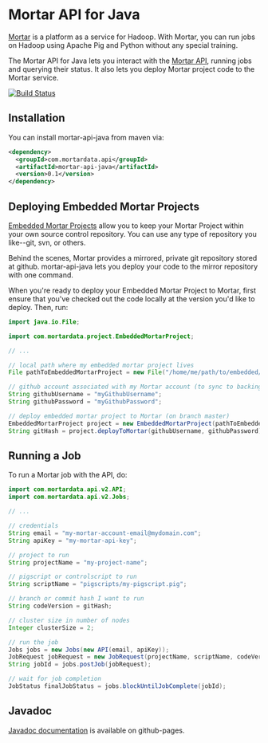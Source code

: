 # Mortar API for Java

[Mortar](http://www.mortardata.com/) is a platform as a service for Hadoop. With Mortar, you can run jobs on Hadoop using Apache Pig and Python without any special training.

The Mortar API for Java lets you interact with the [Mortar API](http://help.mortardata.com/reference/api/api_version_2), running jobs and querying their status.  It also lets you deploy Mortar project code to the Mortar service.

[![Build Status](https://travis-ci.org/mortardata/mortar-api-java.png?branch=master)](https://travis-ci.org/mortardata/mortar-api-java)

## Installation

You can install mortar-api-java from maven via:

```xml
<dependency>
  <groupId>com.mortardata.api</groupId>
  <artifactId>mortar-api-java</artifactId>
  <version>0.1</version>
</dependency>
```

## Deploying Embedded Mortar Projects

[Embedded Mortar Projects](http://help.mortardata.com/reference/mortar_project_reference/using_your_own_source_control) allow you to keep your Mortar Project within your own source control repository.  You can use any type of repository you like--git, svn, or others.

Behind the scenes, Mortar provides a mirrored, private git repository stored at github.  mortar-api-java lets you deploy your code to the mirror repository with one command.

When you're ready to deploy your Embedded Mortar Project to Mortar, first ensure that you've checked out the code locally at the version you'd like to deploy.  Then, run:

```java
import java.io.File;

import com.mortardata.project.EmbeddedMortarProject;

// ...

// local path where my embedded mortar project lives
File pathToEmbeddedMortarProject = new File("/home/me/path/to/embedded/mortar/project");

// github account associated with my Mortar account (to sync to backing github repo)
String githubUsername = "myGithubUsername";
String githubPassword = "myGithubPassword";

// deploy embedded mortar project to Mortar (on branch master)
EmbeddedMortarProject project = new EmbeddedMortarProject(pathToEmbeddedMortarProject);
String gitHash = project.deployToMortar(githubUsername, githubPassword);
```

## Running a Job

To run a Mortar job with the API, do:

```java
import com.mortardata.api.v2.API;
import com.mortardata.api.v2.Jobs;

// ...

// credentials
String email = "my-mortar-account-email@mydomain.com";
String apiKey = "my-mortar-api-key";

// project to run
String projectName = "my-project-name";

// pigscript or controlscript to run
String scriptName = "pigscripts/my-pigscript.pig";

// branch or commit hash I want to run
String codeVersion = gitHash;

// cluster size in number of nodes
Integer clusterSize = 2;

// run the job
Jobs jobs = new Jobs(new API(email, apiKey));
JobRequest jobRequest = new JobRequest(projectName, scriptName, codeVersion, clusterSize);
String jobId = jobs.postJob(jobRequest);

// wait for job completion
JobStatus finalJobStatus = jobs.blockUntilJobComplete(jobId);
```

## Javadoc

[Javadoc documentation](http://mortardata.github.io/mortar-api-java) is available on github-pages.
